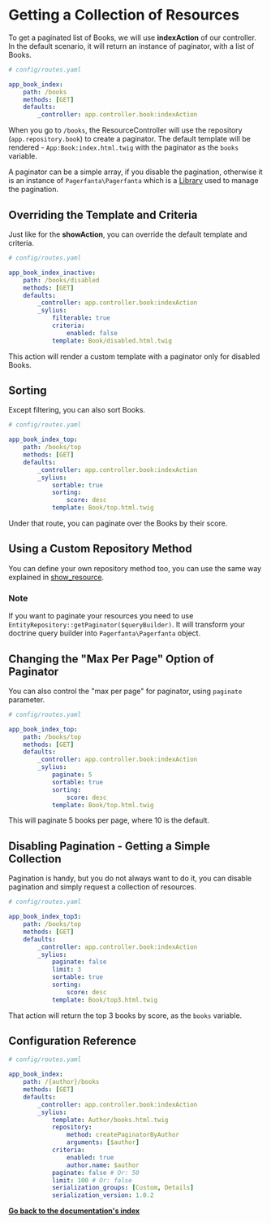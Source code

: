 # Getting a Collection of Resources

To get a paginated list of Books, we will use **indexAction** of our controller.
In the default scenario, it will return an instance of paginator, with a list of Books.

```yaml
# config/routes.yaml

app_book_index:
    path: /books
    methods: [GET]
    defaults:
        _controller: app.controller.book:indexAction
```
When you go to ``/books``, the ResourceController will use the repository (``app.repository.book``) to create a paginator.
The default template will be rendered - ``App:Book:index.html.twig`` with the paginator as the ``books`` variable.

A paginator can be a simple array, if you disable the pagination, otherwise it is an instance of ``Pagerfanta\Pagerfanta``
which is a [Library](https://github.com/whiteoctober/Pagerfanta) used to manage the pagination.

## Overriding the Template and Criteria

Just like for the **showAction**, you can override the default template and criteria.

```yaml
# config/routes.yaml

app_book_index_inactive:
    path: /books/disabled
    methods: [GET]
    defaults:
        _controller: app.controller.book:indexAction
        _sylius:
            filterable: true
            criteria:
                enabled: false
            template: Book/disabled.html.twig
```
This action will render a custom template with a paginator only for disabled Books.

## Sorting

Except filtering, you can also sort Books.

```yaml
# config/routes.yaml

app_book_index_top:
    path: /books/top
    methods: [GET]
    defaults:
        _controller: app.controller.book:indexAction
        _sylius:
            sortable: true
            sorting:
                score: desc
            template: Book/top.html.twig
```
Under that route, you can paginate over the Books by their score.

## Using a Custom Repository Method

You can define your own repository method too, you can use the same way explained
in [show_resource](http://docs.sylius.com/en/latest/components_and_bundles/bundles/SyliusResourceBundle/show_resource.html#using-custom-repository-methods).

### **Note**
If you want to paginate your resources you need to use ``EntityRepository::getPaginator($queryBuilder)``.
It will transform your doctrine query builder into ``Pagerfanta\Pagerfanta`` object.

## Changing the "Max Per Page" Option of Paginator

You can also control the "max per page" for paginator, using ``paginate`` parameter.

```yaml
# config/routes.yaml

app_book_index_top:
    path: /books/top
    methods: [GET]
    defaults:
        _controller: app.controller.book:indexAction
        _sylius:
            paginate: 5
            sortable: true
            sorting:
                score: desc
            template: Book/top.html.twig
```
This will paginate 5 books per page, where 10 is the default.

## Disabling Pagination - Getting a Simple Collection

Pagination is handy, but you do not always want to do it, you can disable pagination and simply request a collection of resources.

```yaml
# config/routes.yaml

app_book_index_top3:
    path: /books/top
    methods: [GET]
    defaults:
        _controller: app.controller.book:indexAction
        _sylius:
            paginate: false
            limit: 3
            sortable: true
            sorting:
                score: desc
            template: Book/top3.html.twig
```
That action will return the top 3 books by score, as the ``books`` variable.

## Configuration Reference


```yaml
# config/routes.yaml

app_book_index:
    path: /{author}/books
    methods: [GET]
    defaults:
        _controller: app.controller.book:indexAction
        _sylius:
            template: Author/books.html.twig
            repository:
                method: createPaginatorByAuthor
                arguments: [$author]
            criteria:
                enabled: true
                author.name: $author
            paginate: false # Or: 50
            limit: 100 # Or: false
            serialization_groups: [Custom, Details]
            serialization_version: 1.0.2
```
**[Go back to the documentation's index](index.md)**
